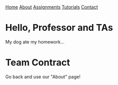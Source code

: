 <head>
<link rel="stylesheet" href="myStyles.css">
</head>

<div class="top-navbar">
  <a class="top-navbar" href="index.md">Home</a>
  <a class="top-navbar" href="about.md">About</a>
  <a class="top-navbar" href="assignments.md">Assignments</a>
  <a class="top-navbar" href="tutorials.md">Tutorials</a>
  <a class="top-navbar" href="contact.md">Contact</a>
</div>

# Hello, Professor and TAs
My dog ate my homework...

# Team Contract
Go back and use our "About" page!
